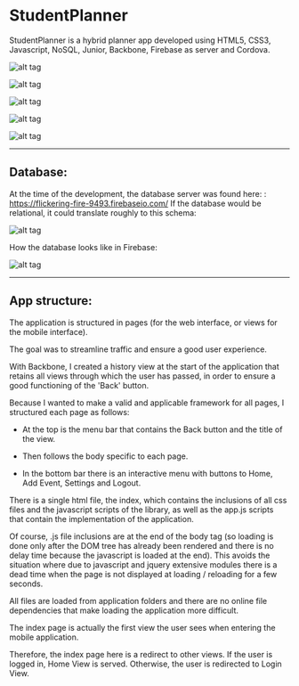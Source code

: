 # StudentPlanner

StudentPlanner is a hybrid planner app developed using HTML5, CSS3, Javascript, NoSQL, Junior, Backbone, Firebase as server and Cordova.

![alt tag](https://farm5.staticflickr.com/4432/36084324053_46fa89a2de_z.jpg)

![alt tag](https://farm5.staticflickr.com/4389/36084323953_1aa7990d8f_z.jpg)

![alt tag](https://farm5.staticflickr.com/4429/36084324643_a4442ff7ba_z.jpg)

![alt tag](https://farm5.staticflickr.com/4359/36084324523_78db62933f_z.jpg)

![alt tag](https://farm5.staticflickr.com/4428/36084324343_69b7cb68e5_z.jpg)

-----------------------------------------------
## Database:
At the time of the development, the database server was found here: : https://flickering-fire-9493.firebaseio.com/
If the database would be relational, it could translate roughly to this schema:

![alt tag](https://farm5.staticflickr.com/4416/36721757192_2ac2417f8f_z.jpg)

How the database looks like in Firebase:

![alt tag](https://farm5.staticflickr.com/4346/36721757142_36cff8c97b_z.jpg)


-----------------------------------------------
## App structure:
The application is structured in pages (for the web interface, or views for the mobile interface).

The goal was to streamline traffic and ensure a good user experience.

With Backbone, I created a history view at the start of the application that retains all views through which the user has passed, in order to ensure a good functioning of the 'Back' button.

Because I wanted to make a valid and applicable framework for all pages, I structured each page as follows:

- At the top is the menu bar that contains the Back button and the title of the view.

- Then follows the body specific to each page.

- In the bottom bar there is an interactive menu with buttons to Home, Add Event, Settings and Logout.

There is a single html file, the index, which contains the inclusions of all css files and the javascript scripts of the library, as well as the app.js scripts that contain the implementation of the application. 

Of course, .js file inclusions are at the end of the body tag (so loading is done only after the DOM tree has already been rendered and there is no delay time because the javascript is loaded at the end). This avoids the situation where due to javascript and jquery extensive modules there is a dead time when the page is not displayed at loading / reloading for a few seconds. 

All files are loaded from application folders and there are no online file dependencies that make loading the application more difficult.

The index page is actually the first view the user sees when entering the mobile application.

Therefore, the index page here is a redirect to other views. If the user is logged in, Home View is served. Otherwise, the user is redirected to Login View.


